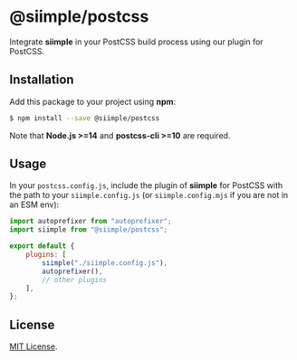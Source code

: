 # @siimple/postcss

Integrate **siimple** in your PostCSS build process using our plugin for PostCSS.

## Installation

Add this package to your project using **npm**:

```bash
$ npm install --save @siimple/postcss
```

Note that **Node.js >=14** and **postcss-cli >=10** are required.

## Usage

In your `postcss.config.js`, include the plugin of **siimple** for PostCSS with the path to your `siimple.config.js` (or `siimple.config.mjs` if you are not in an ESM env):

```js
import autoprefixer from "autoprefixer";
import siimple from "@siimple/postcss";

export default {
    plugins: [
        siimple("./siimple.config.js"),
        autoprefixer(),
        // other plugins
    ],
};
```

## License

[MIT License](https://github.com/jmjuanes/siimple/blob/main/LICENSE).

